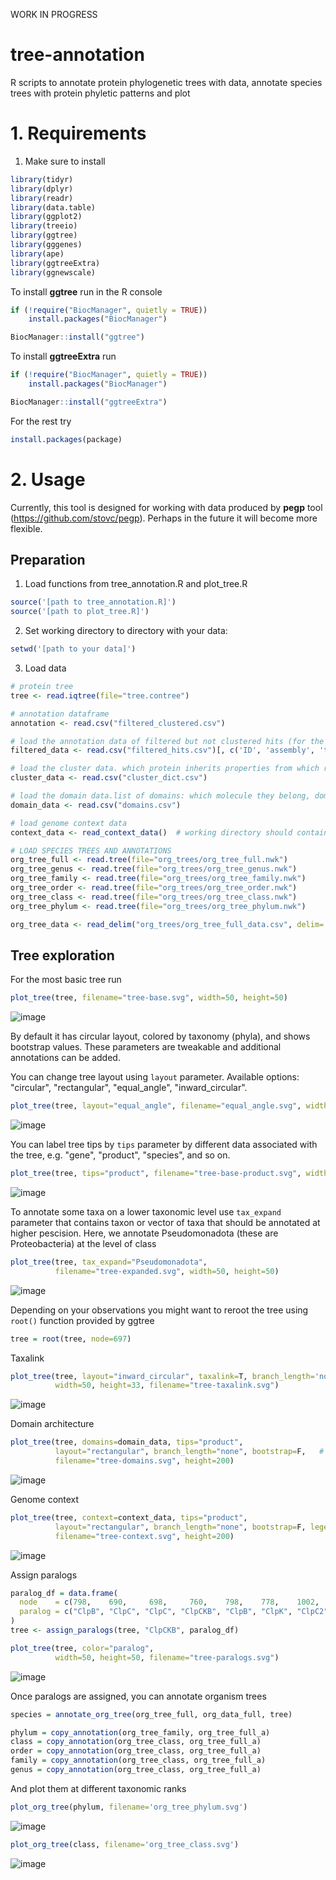 WORK IN PROGRESS

# tree-annotation
R scripts to annotate protein phylogenetic trees with data, annotate species trees with protein phyletic patterns and plot

# 1. Requirements
1) Make sure to install
```R
library(tidyr)
library(dplyr)
library(readr)
library(data.table)
library(ggplot2)
library(treeio)
library(ggtree)
library(gggenes)
library(ape)
library(ggtreeExtra)
library(ggnewscale)
```

To install **ggtree** run in the R console
```R
if (!require("BiocManager", quietly = TRUE))
    install.packages("BiocManager")

BiocManager::install("ggtree")
```

To install **ggtreeExtra** run
```R
if (!require("BiocManager", quietly = TRUE))
    install.packages("BiocManager")

BiocManager::install("ggtreeExtra")
```

For the rest try
```R
install.packages(package)
```

# 2. Usage
Currently, this tool is designed for working with data produced by **pegp** tool (https://github.com/stovc/pegp). Perhaps in the future it will become more flexible.

## Preparation

1) Load functions from tree_annotation.R and plot_tree.R
```R
source('[path to tree_annotation.R]')
source('[path to plot_tree.R]')
```
2) Set working directory to directory with your data:
```R
setwd('[path to your data]')
```

3) Load data

```R
# protein tree
tree <- read.iqtree(file="tree.contree")

# annotation dataframe
annotation <- read.csv("filtered_clustered.csv")

# load the annotation data of filtered but not clustered hits (for the bacterial tree with phyletic pattern)
filtered_data <- read.csv("filtered_hits.csv")[, c('ID', 'assembly', 'taxid')]

# load the cluster data. which protein inherits properties from which representative
cluster_data <- read.csv("cluster_dict.csv")

# load the domain data.list of domains: which molecule they belong, domain name, start & end coordinates
domain_data <- read.csv("domains.csv")

# load genome context data
context_data <- read_context_data()  # working directory should contain "genome_context.csv" file

# LOAD SPECIES TREES AND ANNOTATIONS
org_tree_full <- read.tree(file="org_trees/org_tree_full.nwk")
org_tree_genus <- read.tree(file="org_trees/org_tree_genus.nwk")
org_tree_family <- read.tree(file="org_trees/org_tree_family.nwk")
org_tree_order <- read.tree(file="org_trees/org_tree_order.nwk")
org_tree_class <- read.tree(file="org_trees/org_tree_class.nwk")
org_tree_phylum <- read.tree(file="org_trees/org_tree_phylum.nwk")

org_tree_data <- read_delim("org_trees/org_tree_full_data.csv", delim=';')
```

## Tree exploration

For the most basic tree run
```R
plot_tree(tree, filename="tree-base.svg", width=50, height=50)
```
![image](imgs/README-tree-base.png)

By default it has circular layout, colored by taxonomy (phyla), and shows bootstrap values. These parameters are tweakable and additional annotations can be added.

You can change tree layout using `layout` parameter. Available options: "circular", "rectangular", "equal_angle", "inward_circular".
```R
plot_tree(tree, layout="equal_angle", filename="equal_angle.svg", width=50, height=50)
```
![image](imgs/README-tree-unrooted.png)

You can label tree tips by `tips` parameter by different data associated with the tree, e.g. "gene", "product", "species", and so on.
```R
plot_tree(tree, tips="product", filename="tree-base-product.svg", width=75, height=75)
```
![image](imgs/README-tree-product.png)

To annotate some taxa on a lower taxonomic level use `tax_expand` parameter that contains taxon or vector of taxa that should be annotated at higher pescision. Here, we annotate Pseudomonadota (these are Proteobacteria) at the level of class
```R
plot_tree(tree, tax_expand="Pseudomonadota", 
          filename="tree-expanded.svg", width=50, height=50)
```
![image](imgs/README-tree-expand.png)

Depending on your observations you might want to reroot the tree using `root()` function provided by ggtree
```R
tree = root(tree, node=697)
```

Taxalink
```R
plot_tree(tree, layout="inward_circular", taxalink=T, branch_length='none',
          width=50, height=33, filename="tree-taxalink.svg")
```
![image](imgs/README-tree-taxalink.png)

Domain architecture
```R
plot_tree(tree, domains=domain_data, tips="product", 
          layout="rectangular", branch_length="none", bootstrap=F,   # <-- params to make it not brake
          filename="tree-domains.svg", height=200)
```
![image](imgs/README-tree-domains.png)


Genome context
```R
plot_tree(tree, context=context_data, tips="product", 
          layout="rectangular", branch_length="none", bootstrap=F, legend='none',  # <-- params to make it not brake
          filename="tree-context.svg", height=200)
```
![image](imgs/README-tree-context.png)

Assign paralogs
```R
paralog_df = data.frame(
  node    = c(798,    690,     698,     760,    798,    778,    1002,    1012,  824), 
  paralog = c("ClpB", "ClpC", "ClpC", "ClpCKB", "ClpB", "ClpK", "ClpC2", "ClpC3", "ClpB2")
)
tree <- assign_paralogs(tree, "ClpCKB", paralog_df)

plot_tree(tree, color="paralog",
          width=50, height=50, filename="tree-paralogs.svg")
```
![image](imgs/README-tree-paralogs.png)

Once paralogs are assigned, you can annotate organism trees
```R
species = annotate_org_tree(org_tree_full, org_data_full, tree)

phylum = copy_annotation(org_tree_family, org_tree_full_a)
class = copy_annotation(org_tree_class, org_tree_full_a)
order = copy_annotation(org_tree_class, org_tree_full_a)
family = copy_annotation(org_tree_class, org_tree_full_a)
genus = copy_annotation(org_tree_class, org_tree_full_a)
```

And plot them at different taxonomic ranks
```R
plot_org_tree(phylum, filename='org_tree_phylum.svg')
```
![image](imgs/README-org_tree-phylum.png)

```R
plot_org_tree(class, filename='org_tree_class.svg')
```
![image](imgs/README-org_tree-class.png)
